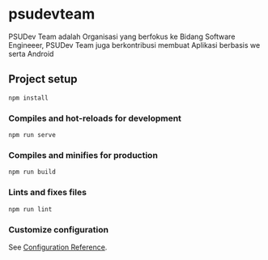 # psudevteam
PSUDev Team adalah Organisasi yang berfokus ke Bidang Software Engineeer, PSUDev Team juga berkontribusi membuat Aplikasi berbasis we serta Android

## Project setup
```
npm install
```

### Compiles and hot-reloads for development
```
npm run serve
```

### Compiles and minifies for production
```
npm run build
```

### Lints and fixes files
```
npm run lint
```

### Customize configuration
See [Configuration Reference](https://cli.vuejs.org/config/).
